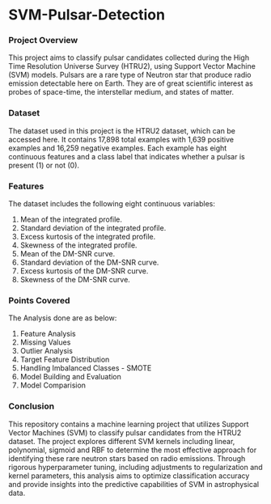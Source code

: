 # SVM-Pulsar-Detection

### Project Overview
This project aims to classify pulsar candidates collected during the High Time Resolution Universe Survey (HTRU2), using Support Vector Machine (SVM) models. Pulsars are a rare type of Neutron star that produce radio emission detectable here on Earth. They are of great scientific interest as probes of space-time, the interstellar medium, and states of matter.

### Dataset
The dataset used in this project is the HTRU2 dataset, which can be accessed here. It contains 17,898 total examples with 1,639 positive examples and 16,259 negative examples. Each example has eight continuous features and a class label that indicates whether a pulsar is present (1) or not (0).

### Features
The dataset includes the following eight continuous variables:

1. Mean of the integrated profile.
2. Standard deviation of the integrated profile.
3. Excess kurtosis of the integrated profile.
4. Skewness of the integrated profile.
5. Mean of the DM-SNR curve.
6. Standard deviation of the DM-SNR curve.
7. Excess kurtosis of the DM-SNR curve.
8. Skewness of the DM-SNR curve.

### Points Covered
The Analysis done are as below:

1. Feature Analysis
2. Missing Values
3. Outlier Analysis
4. Target Feature Distribution
5. Handling Imbalanced Classes - SMOTE
6. Model Building and Evaluation
7. Model Comparision

### Conclusion
This repository contains a machine learning project that utilizes Support Vector Machines (SVM) to classify pulsar candidates from the HTRU2 dataset. The project explores different SVM kernels including linear, polynomial, sigmoid and RBF to determine the most effective approach for identifying these rare neutron stars based on radio emissions. Through rigorous hyperparameter tuning, including adjustments to regularization and kernel parameters, this analysis aims to optimize classification accuracy and provide insights into the predictive capabilities of SVM in astrophysical data.

